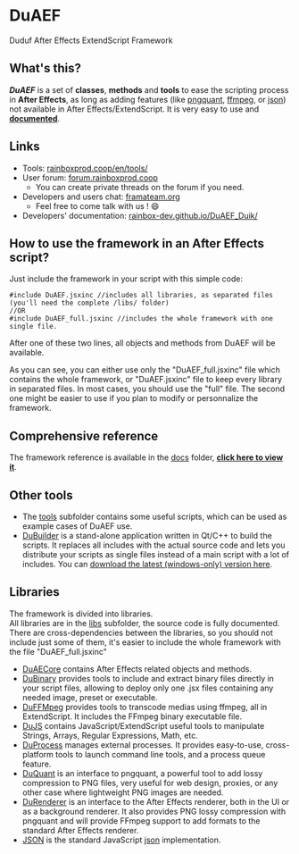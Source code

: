 # DuAEF
Duduf After Effects ExtendScript Framework

## What's this?

***DuAEF*** is a set of **classes**, **methods** and **tools** to ease the scripting process in **After Effects**, as long as adding features (like [pngquant](https://pngquant.org/), [ffmpeg](https://ffmpeg.org/), or [json](http://json.org/)) not available in After Effects/ExtendScript.
It is very easy to use and **[documented](https://rainbox-dev.github.io/DuAEF_Duik/)**.

## Links

- Tools: [rainboxprod.coop/en/tools/](https://rainboxprod.coop/en/tools/)
- User forum: [forum.rainboxprod.coop](http://forum.rainboxprod.coop)
    - You can create private threads on the forum if you need.    
- Developers and users chat: [framateam.org](https://framateam.org/signup_user_complete/?id=scystqi16t8njnwhxbiuso94he)
    - Feel free to come talk with us ! :smile:
- Developers' documentation: [rainbox-dev.github.io/DuAEF_Duik/](https://rainbox-dev.github.io/DuAEF_Duik/)    
   
## How to use the framework in an After Effects script?

Just include the framework in your script with this simple code:

    #include DuAEF.jsxinc //includes all libraries, as separated files (you'll need the complete /libs/ folder)
    //OR
    #include DuAEF_full.jsxinc //includes the whole framework with one single file.
    
After one of these two lines, all objects and methods from DuAEF will be available.

As you can see, you can either use only the "DuAEF_full.jsxinc" file which contains the whole framework, or "DuAEF.jsxinc" file to keep every library in separated files. In most cases, you should use the "full" file. The second one might be easier to use if you plan to modify or personnalize the framework.

## Comprehensive reference

The framework reference is available in the [docs](docs) folder, **[click here to view it](https://rainbox-dev.github.io/DuAEF_Duik/)**.
    
## Other tools

- The [tools](https://github.com/Rainbox-dev/DuAEF/tree/master/src/tools) subfolder contains some useful scripts, which can be used as example cases of DuAEF use.
- [DuBuilder](https://github.com/Rainbox-dev/DuAEF/tree/master/DuBuilder) is a stand-alone application written in Qt/C++ to build the scripts. It replaces all includes with the actual source code and lets you distribute your scripts as single files instead of a main script with a lot of includes.
You can [download the latest (windows-only) version here](https://rainboxprod.coop/downloads/duaef/DuBuilder_0.0.1-Alpha_win64.zip).

## Libraries

The framework is divided into libraries.  
All libraries are in the [libs](libs) subfolder, the source code is fully documented.  
There are cross-dependencies between the libraries, so you should not include just some of them, it's easier to include the whole framework with the file "DuAEF_full.jsxinc"

- [DuAECore](https://github.com/Rainbox-dev/DuAEF/blob/master/libs/DuAECoreLib.jsxinc) contains After Effects related objects and methods.
- [DuBinary](https://github.com/Rainbox-dev/DuAEF/blob/master/libs/DuBinaryLib.jsxinc) provides tools to include and extract binary files directly in your script files, allowing to deploy only one .jsx files containing any needed image, preset or executable.
- [DuFFMpeg](https://github.com/Rainbox-dev/DuAEF/blob/master/libs/DuFFMpegLib.jsxinc) provides tools to transcode medias using ffmpeg, all in ExtendScript. It includes the FFmpeg binary executable file.
- [DuJS](https://github.com/Rainbox-dev/DuAEF/blob/master/libs/DuJSLib.jsxinc) contains JavaScript/ExtendScript useful tools to manipulate Strings, Arrays, Regular Expressions, Math, etc.
- [DuProcess](https://github.com/Rainbox-dev/DuAEF/blob/master/libs/DuProcessLib.jsxinc) manages external processes. It provides easy-to-use, cross-platform tools to launch command line tools, and a process queue feature.
- [DuQuant](https://github.com/Rainbox-dev/DuAEF/blob/master/libs/DuQuantLib.jsxinc) is an interface to pngquant, a powerful tool to add lossy compression to PNG files, very useful for web design, proxies, or any other case where lightweight PNG images are needed.
- [DuRenderer](https://github.com/Rainbox-dev/DuAEF/blob/master/libs/DuRendererLib.jsxinc) is an interface to the After Effects renderer, both in the UI or as a background renderer. It also provides PNG lossy compression with pngquant and will provide FFmpeg support to add formats to the standard After Effects renderer.
- [JSON](https://github.com/Rainbox-dev/DuAEF/blob/master/libs/JSON.jsxinc) is the standard JavaScript [json](http://json.org) implementation.
